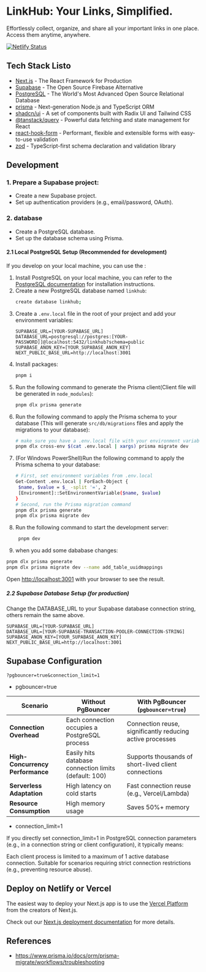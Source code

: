 # LinkHub: Your Links, Simplified.

Effortlessly collect, organize, and share all your important links in one place. Access them anytime, anywhere.

[![Netlify Status](https://api.netlify.com/api/v1/badges/4927c634-e59c-4b87-b4bf-0c64e03b5947/deploy-status)](https://app.netlify.com/projects/lnchub/deploys)

## Tech Stack Listo

- [Next.js](https://nextjs.org/) - The React Framework for Production
- [Supabase](https://supabase.com/) - The Open Source Firebase Alternative
- [PostgreSQL](https://www.postgresql.org/) - The World's Most Advanced Open Source Relational Database
- [prisma](https://www.prisma.io/) - Next-generation Node.js and TypeScript ORM
- [shadcn/ui](https://ui.shadcn.com/) - A set of components built with Radix UI and Tailwind CSS
- [@tanstack/query](https://tanstack.com/query/latest/docs/react/overview) - Powerful data fetching and state management for React
- [react-hook-form](https://react-hook-form.com/) - Performant, flexible and extensible forms with easy-to-use validation
- [zod](https://zod.dev/) - TypeScript-first schema declaration and validation library

## Development

### 1. Prepare a Supabase project:
- Create a new Supabase project.
- Set up authentication providers (e.g., email/password, OAuth).

### 2. database
- Create a PostgreSQL database.
- Set up the database schema using Prisma.

#### 2.1 Local PostgreSQL Setup (Recommended for development)

If you develop on your local machine, you can use the :

1. Install PostgreSQL on your local machine, you can refer to the [PostgreSQL documentation](https://www.postgresql.org/download/) for installation instructions.
2. Create a new PostgreSQL database named `linkhub`:
   ```bash
   create database linkhub;
   ```
4. Create a `.env.local` file in the root of your project and add your environment variables:
   ```
   SUPABASE_URL=[YOUR-SUPABASE_URL]
   DATABASE_URL=postgresql://postgres:[YOUR-PASSWORD]]@localhost:5432/linkhub?schema=public
   SUPABASE_ANON_KEY=[YOUR_SUPABASE_ANON_KEY]
   NEXT_PUBLIC_BASE_URL=http://localhost:3001
   ```
5. Install packages:
   ```bash
   pnpm i
   ```
6. Run the following command to generate the Prisma client(Client file will be generated in `node_modules`):
   ```bash
   pnpm dlx prisma generate
7. Run the following command to apply the Prisma schema to your database (This will generate `src/db/migrations` files and apply the migrations to your database):
   ```bash
   # make sure you have a .env.local file with your environment variables 
   pnpm dlx cross-env $(cat .env.local | xargs) prisma migrate dev
   ```
8. (For Windows PowerShell)Run the following command to apply the Prisma schema to your database:
   ```bash
   # First, set environment variables from .env.local
   Get-Content .env.local | ForEach-Object {
    $name, $value = $_ -split '=', 2
    [Environment]::SetEnvironmentVariable($name, $value)
   }
   # Second, run the Prisma migration command
   pnpm dlx prisma generate
   pnpm dlx prisma migrate dev
   ```
9. Run the following command to start the development server:
   ```bash
    pnpm dev
    ```
10. when you add some dababase changes:
   ```bash
   pnpm dlx prisma generate
   pnpm dlx prisma migrate dev --name add_table_uuidmappings
   ```

Open [http://localhost:3001](http://localhost:3000) with your browser to see the result.

##### 2.2 Supabase Database Setup (for production)

Change the DATABASE_URL to your Supabase database connection string, others remain the same above.
```
SUPABASE_URL=[YOUR-SUPABASE_URL]
DATABASE_URL=[YOUR-SUPABASE-TRANSACTION-POOLER-CONNECTION-STRING]
SUPABASE_ANON_KEY=[YOUR_SUPABASE_ANON_KEY]
NEXT_PUBLIC_BASE_URL=http://localhost:3001
```

## Supabase Configuration

```
?pgbouncer=true&connection_limit=1
```
- pgbouncer=true

| Scenario               | Without PgBouncer                          | With PgBouncer (`pgbouncer=true`)        |
|------------------------|--------------------------------------------|------------------------------------------|
| **Connection Overhead** | Each connection occupies a PostgreSQL process | Connection reuse, significantly reducing active processes |
| **High-Concurrency Performance** | Easily hits database connection limits (default: 100) | Supports thousands of short-lived client connections |
| **Serverless Adaptation** | High latency on cold starts | Fast connection reuse (e.g., Vercel/Lambda) |
| **Resource Consumption** | High memory usage | Saves 50%+ memory |

- connection_limit=1

If you directly set connection_limit=1 in PostgreSQL connection parameters (e.g., in a connection string or client configuration), it typically means:

Each client process is limited to a maximum of 1 active database connection.
Suitable for scenarios requiring strict connection restrictions (e.g., preventing resource abuse).


## Deploy on Netlify or Vercel

The easiest way to deploy your Next.js app is to use the [Vercel Platform](https://vercel.com/new?utm_medium=default-template&filter=next.js&utm_source=create-next-app&utm_campaign=create-next-app-readme) from the creators of Next.js.

Check out our [Next.js deployment documentation](https://nextjs.org/docs/app/building-your-application/deploying) for more details.

## References

- https://www.prisma.io/docs/orm/prisma-migrate/workflows/troubleshooting